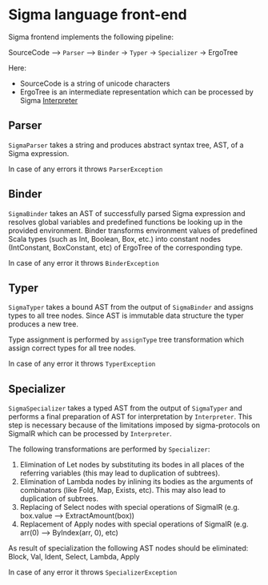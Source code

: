 
# Sigma language front-end

Sigma frontend implements the following pipeline:

SourceCode --> `Parser` --> `Binder` -> `Typer` -> `Specializer` -> ErgoTree

Here:
- SourceCode  is a string of unicode characters
- ErgoTree is an intermediate representation which can be processed by Sigma [Interpreter](https://github.com/ScorexFoundation/sigmastate-interpreter/blob/master/src/main/scala/sigmastate/interpreter/Interpreter.scala)
 
## Parser
`SigmaParser` takes a string and produces abstract syntax tree, AST, of a Sigma expression.

In case of any errors it throws `ParserException`

## Binder
`SigmaBinder` takes an AST of successfully parsed Sigma expression and resolves 
global variables and predefined functions be looking up in the provided environment.
Binder transforms environment values of predefined Scala types (such as Int, Boolean, Box, etc.)
into constant nodes (IntConstant, BoxConstant, etc) of ErgoTree of the corresponding type.

In case of any error it throws `BinderException`

## Typer
`SigmaTyper` takes a bound AST from the output of `SigmaBinder` and assigns types
to all tree nodes. Since AST is immutable data structure the typer produces a new tree. 

Type assignment is performed by `assignType` tree transformation which assign correct types for all 
tree nodes.

In case of any error it throws `TyperException`

## Specializer

`SigmaSpecializer` takes a typed AST from the output of `SigmaTyper` and performs a final preparation
of AST for interpretation by `Interpreter`. This step is necessary because of the limitations imposed 
by sigma-protocols on SigmaIR which can be processed by `Interpreter`.

The following transformations are performed by `Specializer`:
1) Elimination of Let nodes by substituting its bodes in all places of the referring variables 
(this may lead to duplication of subtrees).
2) Elimination of Lambda nodes by inlining its bodies as the arguments of combinators 
(like Fold, Map, Exists, etc). This may also lead to duplication of subtrees.
3) Replacing of Select nodes with special operations of SigmaIR 
(e.g. box.value --> ExtractAmount(box))
4) Replacement of Apply nodes with special operations of SigmaIR 
(e.g. arr(0) --> ByIndex(arr, 0), etc) 

As result of specialization the following AST nodes should be eliminated:
 Block, Val, Ident, Select, Lambda, Apply 

In case of any error it throws `SpecializerException`
